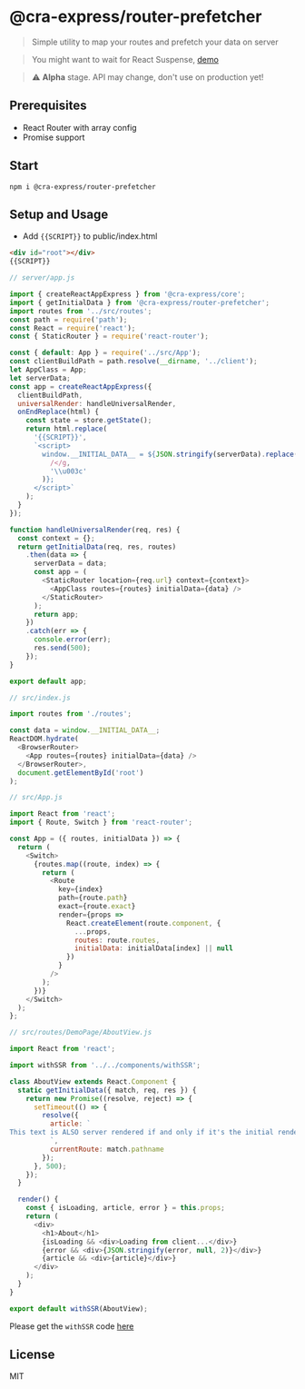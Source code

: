# @cra-express/router-prefetcher

> Simple utility to map your routes and prefetch your data on server

> You might want to wait for React Suspense, [demo](https://github.com/acdlite/suspense-ssr-demo/)

> :warning: **Alpha** stage. API may change, don't use on production yet!

## Prerequisites

- React Router with array config
- Promise support

## Start

```
npm i @cra-express/router-prefetcher
```

## Setup and Usage

- Add `{{SCRIPT}}` to public/index.html

```html
<div id="root"></div>
{{SCRIPT}}
```

```js
// server/app.js

import { createReactAppExpress } from '@cra-express/core';
import { getInitialData } from '@cra-express/router-prefetcher';
import routes from '../src/routes';
const path = require('path');
const React = require('react');
const { StaticRouter } = require('react-router');

const { default: App } = require('../src/App');
const clientBuildPath = path.resolve(__dirname, '../client');
let AppClass = App;
let serverData;
const app = createReactAppExpress({
  clientBuildPath,
  universalRender: handleUniversalRender,
  onEndReplace(html) {
    const state = store.getState();
    return html.replace(
      '{{SCRIPT}}',
      `<script>
        window.__INITIAL_DATA__ = ${JSON.stringify(serverData).replace(
          /</g,
          '\\u003c'
        )};
      </script>`
    );
  }
});

function handleUniversalRender(req, res) {
  const context = {};
  return getInitialData(req, res, routes)
    .then(data => {
      serverData = data;
      const app = (
        <StaticRouter location={req.url} context={context}>
          <AppClass routes={routes} initialData={data} />
        </StaticRouter>
      );
      return app;
    })
    .catch(err => {
      console.error(err);
      res.send(500);
    });
}

export default app;
```

```js
// src/index.js

import routes from './routes';

const data = window.__INITIAL_DATA__;
ReactDOM.hydrate(
  <BrowserRouter>
    <App routes={routes} initialData={data} />
  </BrowserRouter>,
  document.getElementById('root')
);
```

```js
// src/App.js

import React from 'react';
import { Route, Switch } from 'react-router';

const App = ({ routes, initialData }) => {
  return (
    <Switch>
      {routes.map((route, index) => {
        return (
          <Route
            key={index}
            path={route.path}
            exact={route.exact}
            render={props =>
              React.createElement(route.component, {
                ...props,
                routes: route.routes,
                initialData: initialData[index] || null
              })
            }
          />
        );
      })}
    </Switch>
  );
};
```

```js
// src/routes/DemoPage/AboutView.js

import React from 'react';

import withSSR from '../../components/withSSR';

class AboutView extends React.Component {
  static getInitialData({ match, req, res }) {
    return new Promise((resolve, reject) => {
      setTimeout(() => {
        resolve({
          article: `
This text is ALSO server rendered if and only if it's the initial render.
          `,
          currentRoute: match.pathname
        });
      }, 500);
    });
  }

  render() {
    const { isLoading, article, error } = this.props;
    return (
      <div>
        <h1>About</h1>
        {isLoading && <div>Loading from client...</div>}
        {error && <div>{JSON.stringify(error, null, 2)}</div>}
        {article && <div>{article}</div>}
      </div>
    );
  }
}

export default withSSR(AboutView);
```

Please get the `withSSR` code [here](https://github.com/jaredpalmer/react-router-nextjs-like-data-fetching/blob/master/src/components/withSSR.js)

## License

MIT
